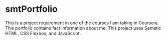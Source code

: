 # smtPortfolio
This is a project requirement in one of the courses I am taking in Coursera. This portfolio contains fact information about me. This project uses Sematic HTML, CSS Flexbox, and JavaScript.
